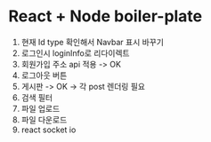 # React + Node boiler-plate

1. 현재 Id type 확인해서 Navbar 표시 바꾸기
2. 로그인시 loginInfo로 리다이렉트 
3. 회원가입 주소 api 적용 -> OK
4. 로그아웃 버튼
5. 게시판 -> OK -> 각 post 렌더링 필요
6. 검색 필터
7. 파일 업로드
8. 파일 다운로드
9. react socket io
